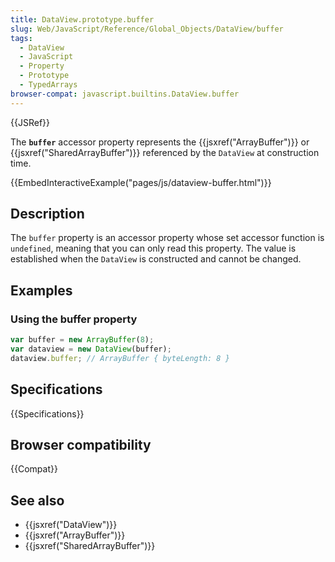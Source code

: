 ```yaml
---
title: DataView.prototype.buffer
slug: Web/JavaScript/Reference/Global_Objects/DataView/buffer
tags:
  - DataView
  - JavaScript
  - Property
  - Prototype
  - TypedArrays
browser-compat: javascript.builtins.DataView.buffer
---
```

{{JSRef}}

The **`buffer`** accessor property represents the
{{jsxref("ArrayBuffer")}} or {{jsxref("SharedArrayBuffer")}}
referenced by the `DataView` at construction time.

{{EmbedInteractiveExample("pages/js/dataview-buffer.html")}}

## Description

The `buffer` property is an accessor property whose set accessor function is
`undefined`, meaning that you can only read this property. The value is
established when the `DataView` is constructed and cannot be changed.

## Examples

### Using the buffer property

```js
var buffer = new ArrayBuffer(8);
var dataview = new DataView(buffer);
dataview.buffer; // ArrayBuffer { byteLength: 8 }
```

## Specifications

{{Specifications}}

## Browser compatibility

{{Compat}}

## See also

*   {{jsxref("DataView")}}
*   {{jsxref("ArrayBuffer")}}
*   {{jsxref("SharedArrayBuffer")}}
